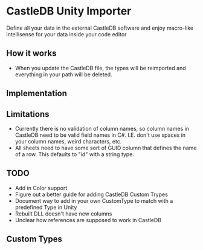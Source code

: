 # CastleDB Unity Importer
Define all your data in the external CastleDB software and enjoy macro-like intellisense for your data inside your code editor

## How it works

* When you update the CastleDB file, the types will be reimported and everything in your path will be deleted.

## Implementation

## Limitations
* Currently there is no validation of column names, so column names in CastleDB need to be valid field names in C#. I.E. don't use spaces in your column names, weird characters, etc.
* All sheets need to have some sort of GUID column that defines the name of a row. This defaults to "id" with a string type.


## TODO
* Add in Color support
* Figure out a better guide for adding CastleDB Custom Trypes
* Document way to add in your own CustomType to match with a predefined Type in Unity
* Rebuilt DLL doesn't have new columns
* Unclear how references are supposed to work in CastleDB

## Custom Types